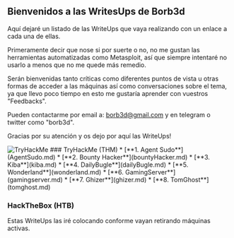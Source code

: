 ## Bienvenidos a las WritesUps de Borb3d

Aquí dejaré un listado de las WriteUps que vaya realizando con un enlace a cada una de ellas.

Primeramente decir que nose si por suerte o no, no me gustan las herramientas automatizadas como Metasploit, así que siempre intentaré no usarlo a menos que no me quede más remedio.

Serán bienvenidas tanto críticas como diferentes puntos de vista u otras formas de acceder a las máquinas así como conversaciones sobre el tema, ya que llevo poco tiempo en esto me gustaría aprender con vuestros "Feedbacks".

Pueden contactarme por email a: borb3d@gmail.com y en telegram o twitter como "borb3d".

Gracias por su atención y os dejo por aquí las WriteUps!

<img src="https://tryhackme-badges.s3.amazonaws.com/borb3d.png" alt="TryHackMe">
### TryHackMe (THM)  <script src="https://tryhackme.com/badge/124461"></script>
*  [**1. Agent Sudo**](AgentSudo.md)
*  [**2. Bounty Hacker**](bountyHacker.md)
*  [**3. Kiba**](kiba.md)
*  [**4. DailyBugle**](dailyBugle.md)
*  [**5. Wonderland**](wonderland.md)
*  [**6. GamingServer**](gamingserver.md)
*  [**7. Ghizer**](ghizer.md)
*  [**8. TomGhost**](tomghost.md)

### HackTheBox (HTB)
Estas WriteUps las iré colocando conforme vayan retirando máquinas activas.
